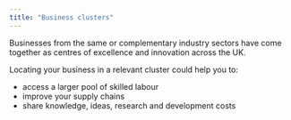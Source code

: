 ```yaml
---
title: "Business clusters"
---
```

Businesses from the same or complementary industry sectors have come together as centres of excellence and innovation across the UK. 

Locating your business in a relevant cluster could help you to:

- access a larger pool of skilled labour
- improve your supply chains
- share knowledge, ideas, research and development costs
